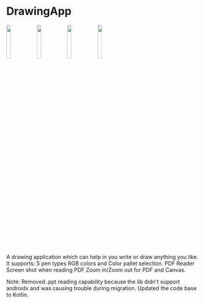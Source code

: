 # DrawingApp
<img src="https://user-images.githubusercontent.com/43206893/123525147-25363b80-d6e8-11eb-9287-ee7a623c4453.gif" width="15%"></img> <img src="https://user-images.githubusercontent.com/43206893/123525071-c7095880-d6e7-11eb-8ce1-d84fe1dfc2f7.jpeg" width="15%"></img> <img src="https://user-images.githubusercontent.com/43206893/123525072-c8d31c00-d6e7-11eb-854e-5ee18fcd9a7b.jpeg" width="15%"></img> <img src="https://user-images.githubusercontent.com/43206893/123525074-c96bb280-d6e7-11eb-8965-8adc7a615e59.jpeg" width="15%"></img> 

 A drawing application which can help in you write or draw anything you like. 
 It supports:
 5 pen types
 RGB colors and Color pallet selection.
 PDF Reader 
 Screen shot when reading PDF
 Zoom in/Zoom out for PDF and Canvas.


Note: Removed .ppt reading capability because the lib didn't support androidx and was causing trouble during migration. Updated the code base to Kotlin. 
